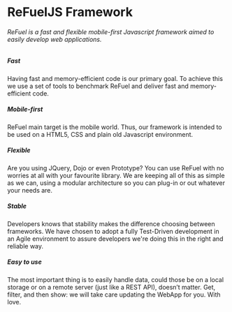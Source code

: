 ReFuelJS Framework
========

###### ReFuel is a fast and flexible mobile-first Javascript framework aimed to easily develop web applications.

##### Fast
Having fast and memory-efficient code is our primary goal. To achieve this we use a set of tools to benchmark ReFuel and deliver fast and memory-efficient code.

##### Mobile-first
ReFuel main target is the mobile world. Thus, our framework is intended to be used on a HTML5, CSS and plain old Javascript environment.

##### Flexible
Are you using JQuery, Dojo or even Prototype? You can use ReFuel with no worries at all with your favourite library. We are keeping all of this as simple as we can, using a modular architecture so you can plug-in or out whatever your needs are.

##### Stable
Developers knows that stability makes the difference choosing between frameworks. We have chosen to adopt a fully Test-Driven development in an Agile environment to assure developers we're doing this in the right and reliable way.

##### Easy to use
The most important thing is to easily handle data, could those be on a local storage or on a remote server (just like a REST API), doesn’t matter. Get, filter, and then show: we will take care updating the WebApp for you. With love.
